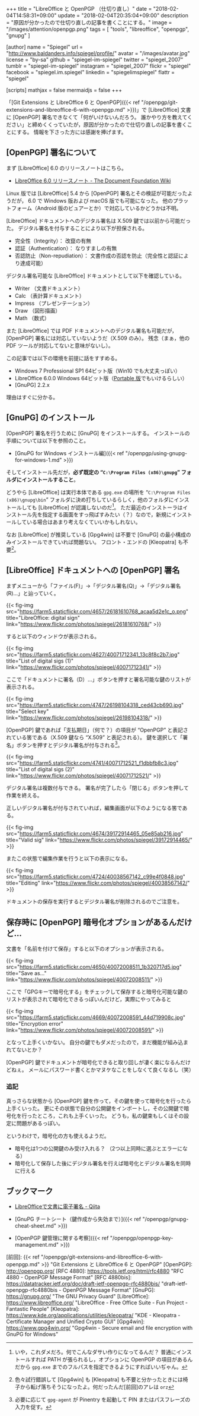 +++
title = "LibreOffice と OpenPGP （仕切り直し）"
date = "2018-02-04T14:58:31+09:00"
update = "2018-02-04T20:35:04+09:00"
description = "原因が分かったので仕切り直しの記事を書くことにする。"
image = "/images/attention/openpgp.png"
tags        = [ "tools", "libreoffice", "openpgp", "gnupg" ]

[author]
  name      = "Spiegel"
  url       = "http://www.baldanders.info/spiegel/profile/"
  avatar    = "/images/avatar.jpg"
  license   = "by-sa"
  github    = "spiegel-im-spiegel"
  twitter   = "spiegel_2007"
  tumblr    = "spiegel-im-spiegel"
  instagram = "spiegel_2007"
  flickr    = "spiegel"
  facebook  = "spiegel.im.spiegel"
  linkedin  = "spiegelimspiegel"
  flattr    = "spiegel"

[scripts]
  mathjax = false
  mermaidjs = false
+++

「[Git Extensions と LibreOffice 6 と OpenPGP]({{< ref "/openpgp/git-extensions-and-libreoffice-6-with-openpgp.md" >}})」で [LibreOffice] 文書に [OpenPGP] 署名できなくて「何がいけないんだろう。 誰かやり方を教えてください」と締めくくっていたが，原因が分かったので仕切り直しの記事を書くことにする。
情報を下さった方には感謝を捧げます。

## [OpenPGP] 署名について

まず [LibreOffice] 6.0 のリリースノートはこちら。

- [LibreOffice 6.0 リリースノート - The Document Foundation Wiki](https://wiki.documentfoundation.org/ReleaseNotes/6.0/ja)

Linux 版では [LibreOffice] 5.4 から [OpenPGP] 署名とその検証が可能だったようだが， 6.0 で Windows 版および macOS 版でも可能になった。
他のプラットフォーム（Android 版のビュアーとか）で対応しているかどうかは不明。

[LibreOffice] ドキュメントへのデジタル署名は X.509 鍵では以前から可能だった。
デジタル署名を付与することにより以下が担保される。

- 完全性（Integrity）： 改竄の有無
- 認証（Authentication）： なりすましの有無
- 否認防止（Non-repudiation）： 文書作成の否認を防止（完全性と認証により達成可能）

デジタル署名可能な [LibreOffice] ドキュメントとして以下を確認している。

- Writer （文書ドキュメント）
- Calc （表計算ドキュメント）
- Impress （プレゼンテーション）
- Draw （図形描画）
- Math （数式）

また [LibreOffice] では PDF ドキュメントへのデジタル署名も可能だが， [OpenPGP] 署名には対応していないようだ（X.509 のみ）。
残念（まぁ，他の PDF ツールが対応してないと意味がないし）。

この記事では以下の環境を前提に話をすすめる。

- Windows 7 Professional SP1 64ビット版（Win10 でも大丈夫っぽい）
- LibreOffice 6.0.0 Windows 64ビット版（[Portable 版](https://portableapps.com/apps/office/libreoffice_portable "LibreOffice Portable | PortableApps.com - Portable software for USB, portable and cloud drives")でもいけるらしい）
- [GnuPG] 2.2.x

理由はすぐに分かる。

## [GnuPG] のインストール

[OpenPGP] 署名を行うために [GnuPG] をインストールする。
インストールの手順については以下を参照のこと。

- [GnuPG for Windows インストール編]({{< ref "/openpgp/using-gnupg-for-windows-1.md" >}})

そしてインストール先だが，**必ず既定の “`C:\Program Files (x86)\gnupg`” フォルダにインストールすること**。

どうやら [LibreOffice] は実行本体である `gpg.exe` の場所を “`C:\Program Files (x86)\gnupg\bin`” フォルダに決め打ちしているらしく，他のフォルダにインストールしても [LibreOffice] が認識しないのだ[^gpg1]。
ただ最近のインストーラはインストール先を指定する画面をすっ飛ばすみたい（？）なので，新規にインストールしている場合はあまり考えなくていいかもしれない。

[^gpg1]: いや，これダメだろ。何でこんなダサい作りになってるんだ？ 普通にインストールすれば PATH が張られるし，オプションに OpenPGP の項目があるんだから `gpg.exe` までのフルパスを指定できるようにすればいいぢゃん。

なお [LibreOffice] が推奨している [Gpg4win] は不要で [GnuPG] の最小構成のみインストールできていれば問題ない。
フロント・エンドの [Kleopatra] も不要[^k1]。

[^k1]: 色々試行錯誤して [Gpg4win] も [Kleopatra] も不要と分かったときには椅子から転げ落ちそうになったよ。何だったんだ[前回]のアレは `orz`

## [LibreOffice] ドキュメントへの [OpenPGP] 署名

まずメニューから「ファイル(F)」→「デジタル署名(Q)」→「デジタル署名(R)...」と辿っていく。

{{< fig-img src="https://farm5.staticflickr.com/4657/26181610768_acaa5d2e1c_o.png" title="LibreOffice: digital sign" link="https://www.flickr.com/photos/spiegel/26181610768/" >}}

すると以下のウィンドウが表示される。

{{< fig-img src="https://farm5.staticflickr.com/4627/40071712341_13c8f8c2b7.jpg" title="List of digital sigs (1)" link="https://www.flickr.com/photos/spiegel/40071712341/" >}}

ここで「ドキュメントに署名（D）...」ボタンを押すと署名可能な鍵のリストが表示される。

{{< fig-img src="https://farm5.staticflickr.com/4747/26198104318_ced43cb690.jpg" title="Select key" link="https://www.flickr.com/photos/spiegel/26198104318/" >}}

[OpenPGP] 鍵であれば「支払期日」（何で？）の項目が “OpenPGP” と表記されている筈である（X.509 鍵なら “X.509” と表記される）。
鍵を選択して「署名」ボタンを押すとデジタル署名が付与される[^pe1]。

[^pe1]: 必要に応じて `gpg-agent` が Pinentry を起動して PIN またはパスフレーズの入力を促す。

{{< fig-img src="https://farm5.staticflickr.com/4741/40071712521_f1dbbfb8c3.jpg" title="List of digital sigs (2)" link="https://www.flickr.com/photos/spiegel/40071712521/" >}}

デジタル署名は複数付与できる。
署名が完了したら「閉じる」ボタンを押して作業を終える。

正しいデジタル署名が付与されていれば，編集画面が以下のようになる筈である。

{{< fig-img src="https://farm5.staticflickr.com/4674/39172914465_05e85ab216.jpg" title="Valid sig" link="https://www.flickr.com/photos/spiegel/39172914465/" >}}

またこの状態で編集作業を行うと以下の表示になる。

{{< fig-img src="https://farm5.staticflickr.com/4724/40038567142_c99e4f0848.jpg" title="Editing" link="https://www.flickr.com/photos/spiegel/40038567142/" >}}

ドキュメントの保存を実行するとデジタル署名が削除されるのでご注意を。

## 保存時に [OpenPGP] 暗号化オプションがあるんだけど...

文書を「名前を付けて保存」すると以下のオプションが表示される。

{{< fig-img src="https://farm5.staticflickr.com/4650/40072008511_1b320717d5.jpg" title="Save as..." link="https://www.flickr.com/photos/spiegel/40072008511/" >}}

ここで「GPGキーで暗号化する」をチェックして保存すると暗号化可能な鍵のリストが表示されて暗号化できるっぽいんだけど，実際にやってみると

{{< fig-img src="https://farm5.staticflickr.com/4669/40072008591_44d719908c.jpg" title="Encryption error" link="https://www.flickr.com/photos/spiegel/40072008591/" >}}

となって上手くいかない。
自分の鍵でもダメだったので，まだ機能が組み込まれてないとか？

[OpenPGP] 鍵でドキュメントが暗号化できると取り回しが凄く楽になるんだけどねぇ。
メールにパスワード書くとかマヌケなことをしなくて良くなるし（笑）

### 追記

真っさらな状態から [OpenPGP] 鍵を作って，その鍵を使って暗号化を行ったら上手くいった。
更にその状態で自分の公開鍵をインポートし，その公開鍵で暗号化を行ったところ，これも上手くいった。
どうも，私の鍵束もしくはその設定に問題があるっぽい。

というわけで，暗号化の方も使えるようだ。

- 暗号化は1つの公開鍵のみ受け入れる？ （2つ以上同時に選ぶとエラーになる）
- 暗号化して保存した後にデジタル署名を行えば暗号化とデジタル署名を同時に行える 

## ブックマーク

- [LibreOfficeで文書に電子署名 - Qiita](https://qiita.com/tsuyoshi_cho/items/4cf78f8f1d0a0dd94018)

- [GnuPG チートシート（鍵作成から失効まで）]({{< ref "/openpgp/gnupg-cheat-sheet.md" >}})
- [OpenPGP 鍵管理に関する考察]({{< ref "/openpgp/openpgp-key-management.md" >}})

[前回]: {{< ref "/openpgp/git-extensions-and-libreoffice-6-with-openpgp.md" >}} "Git Extensions と LibreOffice 6 と OpenPGP"
[OpenPGP]: http://openpgp.org/
[RFC 4880]: https://tools.ietf.org/html/rfc4880 "RFC 4880 - OpenPGP Message Format"
[RFC 4880bis]: https://datatracker.ietf.org/doc/draft-ietf-openpgp-rfc4880bis/ "draft-ietf-openpgp-rfc4880bis - OpenPGP Message Format"
[GnuPG]: https://gnupg.org/ "The GNU Privacy Guard"
[LibreOffice]: https://www.libreoffice.org/ "LibreOffice - Free Office Suite - Fun Project - Fantastic People"
[Kleopatra]: https://www.kde.org/applications/utilities/kleopatra/ "KDE - Kleopatra - Certificate Manager and Unified Crypto GUI"
[Gpg4win]: https://www.gpg4win.org/ "Gpg4win - Secure email and file encryption with GnuPG for Windows"
